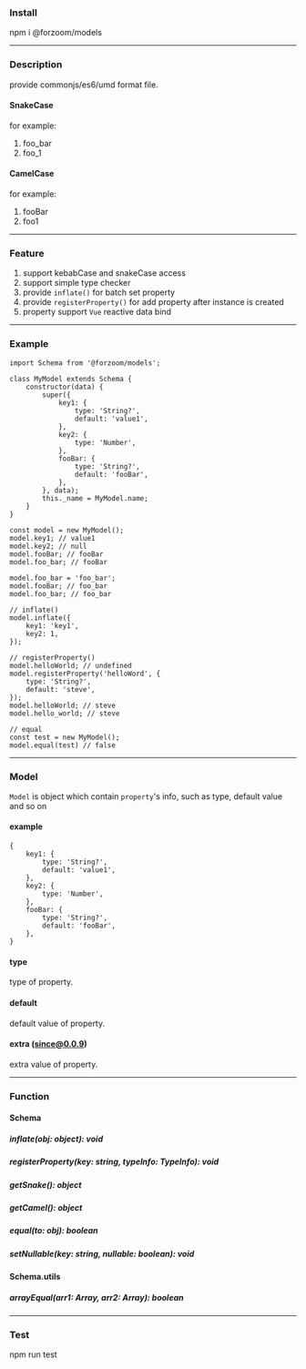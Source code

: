 ### Install

npm i @forzoom/models

---
### Description

provide commonjs/es6/umd format file.

#### SnakeCase

for example:

1. foo_bar
1. foo_1

#### CamelCase

for example:

1. fooBar
1. foo1

---
### Feature

1. support kebabCase and snakeCase access
1. support simple type checker
1. provide `inflate()` for batch set property
1. provide `registerProperty()` for add property after instance is created
1. property support `Vue` reactive data bind

---
### Example

```
import Schema from '@forzoom/models';

class MyModel extends Schema {
    constructor(data) {
        super({
            key1: {
                type: 'String?',
                default: 'value1',
            },
            key2: {
                type: 'Number',
            },
            fooBar: {
                type: 'String?',
                default: 'fooBar',
            },
        }, data);
        this._name = MyModel.name;
    }
}

const model = new MyModel();
model.key1; // value1
model.key2; // null
model.fooBar; // fooBar
model.foo_bar; // fooBar

model.foo_bar = 'foo_bar';
model.fooBar; // foo_bar
model.foo_bar; // foo_bar

// inflate()
model.inflate({
    key1: 'key1',
    key2: 1,
});

// registerProperty()
model.helloWorld; // undefined
model.registerProperty('helloWord', {
    type: 'String?',
    default: 'steve',
});
model.helloWorld; // steve
model.hello_world; // steve

// equal
const test = new MyModel();
model.equal(test) // false
```

---
### Model

`Model` is object which contain `property`'s info, such as type, default value and so on

#### example
```
{
    key1: {
        type: 'String?',
        default: 'value1',
    },
    key2: {
        type: 'Number',
    },
    fooBar: {
        type: 'String?',
        default: 'fooBar',
    },
}
```

#### type

type of property.

#### default

default value of property.

#### extra (since@0.0.9)

extra value of property.

---
### Function

#### Schema

##### inflate(obj: object): void
##### registerProperty(key: string, typeInfo: TypeInfo): void
##### getSnake(): object
##### getCamel(): object
##### equal(to: obj): boolean
##### setNullable(key: string, nullable: boolean): void

#### Schema.utils

##### arrayEqual(arr1: Array<any>, arr2: Array<any>): boolean

---
### Test

npm run test